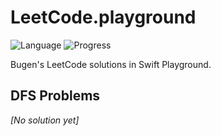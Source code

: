 # LeetCode.playground
![Language](https://img.shields.io/badge/Language-Swift%205.2-orange.svg)
![Progress](https://img.shields.io/badge/Count-0-orange.svg)

Bugen's LeetCode solutions in Swift Playground.
## DFS Problems
*[No solution yet]*

